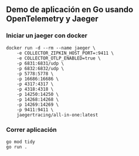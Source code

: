 ## Demo de aplicación en Go usando OpenTelemetry y Jaeger

### Iniciar un jaeger con docker

    docker run -d --rm --name jaeger \
        -e COLLECTOR_ZIPKIN_HOST_PORT=:9411 \
        -e COLLECTOR_OTLP_ENABLED=true \
        -p 6831:6831/udp \
        -p 6832:6832/udp \
        -p 5778:5778 \
        -p 16686:16686 \
        -p 4317:4317 \
        -p 4318:4318 \
        -p 14250:14250 \
        -p 14268:14268 \
        -p 14269:14269 \
        -p 9411:9411 \
        jaegertracing/all-in-one:latest


### Correr aplicación

    go mod tidy
    go run .